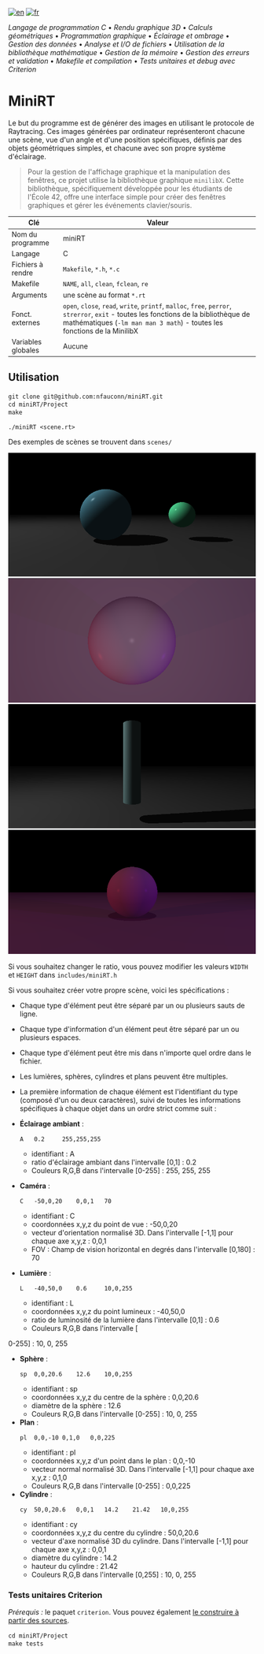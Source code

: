 [![en](https://img.shields.io/badge/lang-en-pink.svg)](https://github.com/nfauconn/miniRT/blob/master/README.md)
[![fr](https://img.shields.io/badge/lang-fr-purple.svg)](https://github.com/nfauconn/miniRT/blob/master/README.fr.md)

*Langage de programmation C* • *Rendu graphique 3D* • *Calculs géométriques* • *Programmation graphique* • *Éclairage et ombrage* • *Gestion des données* • *Analyse et I/O de fichiers* • *Utilisation de la bibliothèque mathématique* • *Gestion de la mémoire* • *Gestion des erreurs et validation* • *Makefile et compilation* • *Tests unitaires et debug avec Criterion*

# MiniRT

Le but du programme est de générer des images en utilisant le protocole de Raytracing. Ces images générées par ordinateur représenteront chacune une scène, vue d'un angle et d'une position spécifiques, définis par des objets géométriques simples, et chacune avec son propre système d'éclairage.

> Pour la gestion de l'affichage graphique et la manipulation des fenêtres, ce projet utilise la bibliothèque graphique `minilibX`. Cette bibliothèque, spécifiquement développée pour les étudiants de l'École 42, offre une interface simple pour créer des fenêtres graphiques et gérer les événements clavier/souris.

| Clé | Valeur |
|--|--|
Nom du programme | miniRT |
Langage | C
Fichiers à rendre | `Makefile`, `*.h`, `*.c`
Makefile  | `NAME`, `all`, `clean`, `fclean`, `re` 
Arguments | une scène au format `*.rt`
Fonct. externes | `open`, `close`, `read`, `write`, `printf`, `malloc`, `free`, `perror`, `strerror`, `exit` - toutes les fonctions de la bibliothèque de mathématiques (`-lm man man 3 math`) - toutes les fonctions de la MinilibX
Variables globales | Aucune

## Utilisation

```shell
git clone git@github.com:nfauconn/miniRT.git
cd miniRT/Project
make
```

```shell
./miniRT <scene.rt>
```

Des exemples de scènes se trouvent dans `scenes/`

<img src="./.pics/2sp1pl.png">
<img src="./.pics/multi_colo_lights_from_up.png">
<img src="./.pics/cylindre.png">
<img src="./.pics/multicolorlightsdhadows.png">

Si vous souhaitez changer le ratio, vous pouvez modifier les valeurs `WIDTH` et `HEIGHT` dans `includes/miniRT.h`

Si vous souhaitez créer votre propre scène, voici les spécifications :

- Chaque type d'élément peut être séparé par un ou plusieurs sauts de ligne.
- Chaque type d'information d'un élément peut être séparé par un ou plusieurs espaces.
- Chaque type d'élément peut être mis dans n'importe quel ordre dans le fichier.
- Les lumières, sphères, cylindres et plans peuvent être multiples.

- La première information de chaque élément est l'identifiant du type (composé d'un ou deux caractères), suivi de toutes les informations spécifiques à chaque objet dans un ordre strict comme suit :
- **Éclairage ambiant** :
	```
	A	0.2		255,255,255
	```
	- identifiant : A
	- ratio d'éclairage ambiant dans l'intervalle [0,1] : 0.2
	- Couleurs R,G,B dans l'intervalle [0-255] : 255, 255, 255
- **Caméra** :
	```
	C	-50,0,20	0,0,1	70
	```
	- identifiant : C
	- coordonnées x,y,z du point de vue : -50,0,20
	- vecteur d'orientation normalisé 3D. Dans l'intervalle [-1,1] pour chaque axe x,y,z : 0,0,1
    - FOV : Champ de vision horizontal en degrés dans l'intervalle [0,180] : 70
- **Lumière** :
	```
	L	-40,50,0	0.6		10,0,255
	```
	- identifiant : L
	- coordonnées x,y,z du point lumineux : -40,50,0
	- ratio de luminosité de la lumière dans l'intervalle [0,1] : 0.6
	- Couleurs R,G,B dans l'intervalle [

0-255] : 10, 0, 255
- **Sphère** :
	```
	sp	0,0,20.6	12.6	10,0,255
	```
	- identifiant : sp
	- coordonnées x,y,z du centre de la sphère : 0,0,20.6
	- diamètre de la sphère : 12.6
	- Couleurs R,G,B dans l'intervalle [0-255] : 10, 0, 255
- **Plan** :
	```
	pl	0,0,-10	0,1,0	0,0,225
	```
	- identifiant : pl
	- coordonnées x,y,z d'un point dans le plan : 0,0,-10
	- vecteur normal normalisé 3D. Dans l'intervalle [-1,1] pour chaque axe x,y,z : 0,1,0
	- Couleurs R,G,B dans l'intervalle [0-255] : 0,0,225
- **Cylindre** :
	```
	cy	50,0,20.6	0,0,1	14.2	21.42	10,0,255
	```
	- identifiant : cy
	- coordonnées x,y,z du centre du cylindre : 50,0,20.6
	- vecteur d'axe normalisé 3D du cylindre. Dans l'intervalle [-1,1] pour chaque axe x,y,z : 0,0,1
	- diamètre du cylindre : 14.2
	- hauteur du cylindre : 21.42
	- Couleurs R,G,B dans l'intervalle [0,255] : 10, 0, 255

### Tests unitaires Criterion

*Prérequis :* le paquet `criterion`. Vous pouvez également [le construire à partir des sources](https://criterion.readthedocs.io/en/master/setup.html).

```shell
cd miniRT/Project
make tests
```